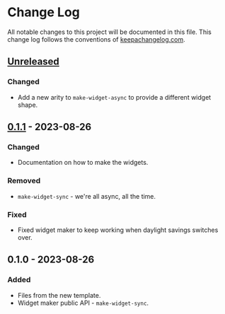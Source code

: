 # Change Log

All notable changes to this project will be documented in this file. This change log follows the conventions
of [keepachangelog.com](http://keepachangelog.com/).

## [Unreleased]

### Changed

- Add a new arity to `make-widget-async` to provide a different widget shape.

## [0.1.1] - 2023-08-26

### Changed

- Documentation on how to make the widgets.

### Removed

- `make-widget-sync` - we're all async, all the time.

### Fixed

- Fixed widget maker to keep working when daylight savings switches over.

## 0.1.0 - 2023-08-26

### Added

- Files from the new template.
- Widget maker public API - `make-widget-sync`.

[Unreleased]: https://sourcehost.site/your-name/clj-file-traversal/compare/0.1.1...HEAD

[0.1.1]: https://sourcehost.site/your-name/clj-file-traversal/compare/0.1.0...0.1.1
